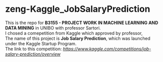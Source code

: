 # zeng-Kaggle_JobSalaryPrediction

This is the repo for **B3155 - PROJECT WORK IN MACHINE LEARNING AND DATA MINING** in UNIBO with professor Sartori.  
I chosed a comepetition from Kaggle which approved by professor,  
The name of this project is **Job Salary Prediction**, which was launched under the Kaggle Startup Program.  
The link to this competition: *https://www.kaggle.com/competitions/job-salary-prediction/overview*




